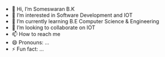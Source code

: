 - 👋 Hi, I’m Someswaran B.K
- 👀 I’m interested in Software Development and IOT 
- 🌱 I’m currently learning B.E Computer Science & Engineering
- 💞️ I’m looking to collaborate on IOT
- 📫 How to reach me 
- 😄 Pronouns: ...
- ⚡ Fun fact: ...

<!---
Someswaran1124/Someswaran1124 is a ✨ special ✨ repository because its `README.md` (this file) appears on your GitHub profile.
You can click the Preview link to take a look at your changes.
--->
